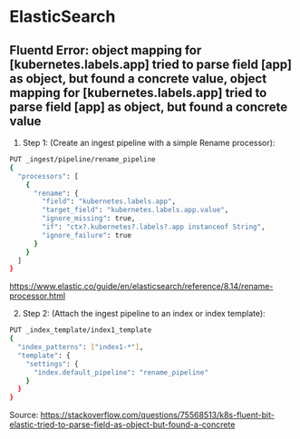 # ElasticSearch

## Fluentd Error: object mapping for [kubernetes.labels.app] tried to parse field [app] as object, but found a concrete value, object mapping for [kubernetes.labels.app] tried to parse field [app] as object, but found a concrete value

1. Step 1: (Create an ingest pipeline with a simple Rename processor):

```sh
PUT _ingest/pipeline/rename_pipeline
{
  "processors": [
    {
      "rename": {
        "field": "kubernetes.labels.app",
        "target_field": "kubernetes.labels.app.value",
        "ignore_missing": true,
        "if": "ctx?.kubernetes?.labels?.app instanceof String",
        "ignore_failure": true
      }
    }
  ]
}
```

https://www.elastic.co/guide/en/elasticsearch/reference/8.14/rename-processor.html

2. Step 2: (Attach the ingest pipeline to an index or index template):

```sh
PUT _index_template/index1_template
{
  "index_patterns": ["index1-*"],
  "template": {
    "settings": {
      "index.default_pipeline": "rename_pipeline"
    }
  }
}
```

Source: https://stackoverflow.com/questions/75568513/k8s-fluent-bit-elastic-tried-to-parse-field-as-object-but-found-a-concrete
